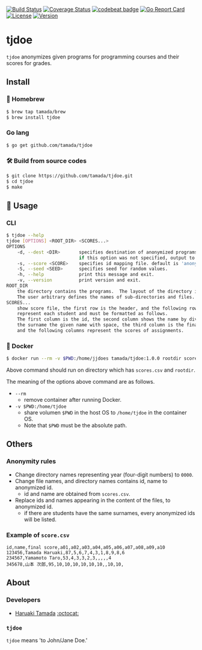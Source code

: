 [![Build Status](https://travis-ci.com/tamada/tjdoe.svg?branch=master)](https://travis-ci.com/tamada/tjdoe)
[![Coverage Status](https://coveralls.io/repos/github/tamada/tjdoe/badge.svg?branch=master)](https://coveralls.io/github/tamada/tjdoe?branch=master)
[![codebeat badge](https://codebeat.co/badges/146e0708-dd30-405c-ae4b-9d1e4c2626e2)](https://codebeat.co/projects/github-com-tamada-tjdoe-master)
[![Go Report Card](https://goreportcard.com/badge/github.com/tamada/tjdoe)](https://goreportcard.com/report/github.com/tamada/tjdoe)
[![License](https://img.shields.io/badge/License-Apache%202.0-blue.svg)](https://github.com/tamada/tjdoe/blob/master/LICENSE)
[![Version](https://img.shields.io/badge/Version-1.0.0-yellowgreen.svg)](https://github.com/tamada/tjdoe/releases/tag/v1.0.0)

# tjdoe

`tjdoe` anonymizes given programs for programming courses and their scores for grades.

## Install

### :beer: Homebrew

```sh
$ brew tap tamada/brew
$ brew install tjdoe
```

### Go lang

```sh
$ go get github.com/tamada/tjdoe
```

### :hammer_and_wrench: Build from source codes

```sh
$ git clone https://github.com/tamada/tjdoe.git
$ cd tjdoe
$ make
```

## :fork_and_knife: Usage

### CLI

```sh
$ tjdoe --help
tjdoe [OPTIONS] <ROOT_DIR> <SCORES...>
OPTIONS
    -d, --dest <DIR>       specifies destination of anonymized programs.
                           if this option was not specified, output to 'dest' directory.
    -s, --score <SCORE>    specifies id mapping file. default is 'anonymized_score.csv'
    -S, --seed <SEED>      specifies seed for random values.
    -h, --help             print this message and exit.
    -v, --version          print version and exit.
ROOT_DIR
    the directory contains the programs.  The layout of the directory is arbitrary.
    The user arbitrary defines the names of sub-directories and files.
SCORES...
    show score file, the first row is the header, and the following rows
    represent each student and must be formatted as follows.
    The first column is the id, the second column shows the name by dividing
    the surname the given name with space, the third column is the final score,
    and the following columns represent the scores of assignments.
```

### :whale: Docker

```sh
$ docker run --rm -v $PWD:/home/jjdoes tamada/tjdoe:1.0.0 rootdir scores.csv...
```

Above command should run on directory which has `scores.csv` and `rootdir`.

The meaning of the options above command are as follows.

* `--rm`
    * remove container after running Docker.
* `-v $PWD:/home/tjdoe`
    * share volumen `$PWD` in the host OS to `/home/tjdoe` in the container OS.
    * Note that `$PWD` must be the absolute path.

## Others

### Anonymity rules

* Change directory names representing year (four-digit numbers) to `0000`.
* Change file names, and directory names contains id, name to anonymized id.
    * id and name are obtained from `scores.csv`.
* Replace ids and names appearing in the content of the files, to anonymized id.
    * if there are students have the same surnames, every anonymized ids will be listed.

### Example of `score.csv`

```csv
id,name,final score,a01,a02,a03,a04,a05,a06,a07,a08,a09,a10
123456,Tamada Haruaki,87,5,6,7,4,3,1,8,9,8,6
234567,Yamamoto Taro,53,4,3,3,2,3,,,,,4
345678,山本 次郎,95,10,10,10,10,10,10,,10,10,
```

## About

### Developers

* [Haruaki Tamada](https://tamada.github.io) [:octocat:](https://github.com/tamada)

### `tjdoe`

`tjdoe` means 'to John/Jane Doe.'

